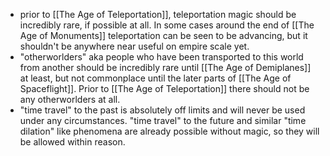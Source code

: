 - prior to [[The Age of Teleportation]], teleportation magic should be incredibly rare, if possible at all. In some cases around the end of [[The Age of Monuments]] teleportation can be seen to be advancing, but it shouldn't be anywhere near useful on empire scale yet.
- "otherworlders" aka people who have been transported to this world from another should be incredibly rare until [[The Age of Demiplanes]] at least, but not commonplace until the later parts of [[The Age of Spaceflight]]. Prior to [[The Age of Teleportation]] there should not be any otherworlders at all.
- "time travel" to the past is absolutely off limits and will never be used under any circumstances. "time travel" to the future and similar "time dilation" like phenomena are already possible without magic, so they will be allowed within reason.